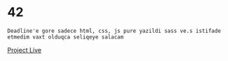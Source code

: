 # 42

```
Deadline'e gore sadece html, css, js pure yazildi sass ve.s istifade etmedim vaxt olduqca seliqeye salacam
```

[Project Live](https://ravihamidov.github.io/ToDoApp/)
